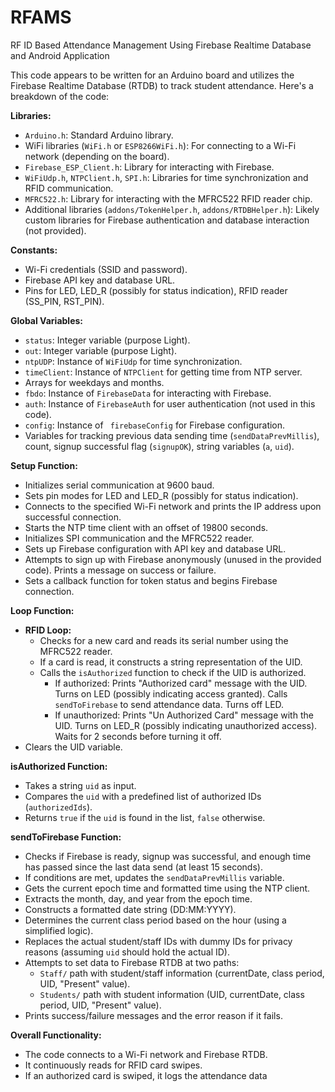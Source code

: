 # RFAMS
RF ID Based Attendance Management Using Firebase Realtime Database and Android Application

This code appears to be written for an Arduino board and utilizes the Firebase Realtime Database (RTDB) to track student attendance. Here's a breakdown of the code:

**Libraries:**

- `Arduino.h`: Standard Arduino library.
- WiFi libraries (`WiFi.h` or `ESP8266WiFi.h`): For connecting to a Wi-Fi network (depending on the board).
- `Firebase_ESP_Client.h`: Library for interacting with Firebase.
- `WiFiUdp.h`, `NTPClient.h`, `SPI.h`: Libraries for time synchronization and RFID communication.
- `MFRC522.h`: Library for interacting with the MFRC522 RFID reader chip.
- Additional libraries (`addons/TokenHelper.h`, `addons/RTDBHelper.h`): Likely custom libraries for Firebase authentication and database interaction (not provided).

**Constants:**

- Wi-Fi credentials (SSID and password).
- Firebase API key and database URL.
- Pins for LED, LED_R (possibly for status indication), RFID reader (SS_PIN, RST_PIN).

**Global Variables:**

- `status`: Integer variable (purpose Light).
- `out`: Integer variable (purpose Light).
- `ntpUDP`: Instance of `WiFiUdp` for time synchronization.
- `timeClient`: Instance of `NTPClient` for getting time from NTP server.
- Arrays for weekdays and months.
- `fbdo`: Instance of `FirebaseData` for interacting with Firebase.
- `auth`: Instance of `FirebaseAuth` for user authentication (not used in this code).
- `config`: Instance of ` firebaseConfig` for Firebase configuration.
- Variables for tracking previous data sending time (`sendDataPrevMillis`), count, signup successful flag (`signupOK`), string variables (`a`, `uid`).

**Setup Function:**

- Initializes serial communication at 9600 baud.
- Sets pin modes for LED and LED_R (possibly for status indication).
- Connects to the specified Wi-Fi network and prints the IP address upon successful connection.
- Starts the NTP time client with an offset of 19800 seconds.
- Initializes SPI communication and the MFRC522 reader.
- Sets up Firebase configuration with API key and database URL.
- Attempts to sign up with Firebase anonymously (unused in the provided code). Prints a message on success or failure.
- Sets a callback function for token status and begins Firebase connection.

**Loop Function:**

- **RFID Loop:**
    - Checks for a new card and reads its serial number using the MFRC522 reader.
    - If a card is read, it constructs a string representation of the UID.
    - Calls the `isAuthorized` function to check if the UID is authorized.
        - If authorized:
            Prints "Authorized card" message with the UID.
            Turns on LED (possibly indicating access granted).
            Calls `sendToFirebase` to send attendance data.
            Turns off LED.
        - If unauthorized:
            Prints "Un Authorized Card" message with the UID.
            Turns on LED_R (possibly indicating unauthorized access).
            Waits for 2 seconds before turning it off.
- Clears the UID variable.

**isAuthorized Function:**

- Takes a string `uid` as input.
- Compares the `uid` with a predefined list of authorized IDs (`authorizedIds`).
- Returns `true` if the `uid` is found in the list, `false` otherwise.

**sendToFirebase Function:**

- Checks if Firebase is ready, signup was successful, and enough time has passed since the last data send (at least 15 seconds).
- If conditions are met, updates the `sendDataPrevMillis` variable.
- Gets the current epoch time and formatted time using the NTP client.
- Extracts the month, day, and year from the epoch time.
- Constructs a formatted date string (DD:MM:YYYY).
- Determines the current class period based on the hour (using a simplified logic).
- Replaces the actual student/staff IDs with dummy IDs for privacy reasons (assuming `uid` should hold the actual ID).
- Attempts to set data to Firebase RTDB at two paths:
    - `Staff/` path with student/staff information (currentDate, class period, UID, "Present" value).
    - `Students/` path with student information (UID, currentDate, class period, UID, "Present" value).
- Prints success/failure messages and the error reason if it fails.

**Overall Functionality:**

- The code connects to a Wi-Fi network and Firebase RTDB.
- It continuously reads for RFID card swipes.
- If an authorized card is swiped, it logs the attendance data
